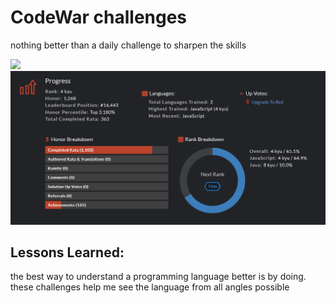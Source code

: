 # CodeWar challenges
nothing better than a daily challenge to sharpen the skills



<img src="https://www.codewars.com/users/hussain-alsayedali/badges/large.png" />
<img src="screenshot.png" />

## Lessons Learned:

the best way to understand a programming language better is by doing. these challenges help me see the language from all angles possible
